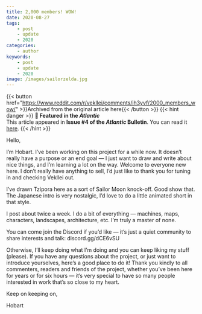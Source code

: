 ```yaml
---
title: 2,000 members! WOW!
date: 2020-08-27
tags:
    - post
    - update
    - 2020
categories:
    - author
keywords:
    - post
    - update
    - 2020
image: /images/sailorzelda.jpg
---
```

{{< button href="https://www.reddit.com/r/vekllei/comments/ih3yvf/2000_members_wow/" >}}Archived from the original article here{{< /button >}}
{{< hint danger >}}
**🌼 Featured in the *Atlantic***  
This article appeared in **Issue #4 of the *Atlantic* Bulletin**. You can read it [here](/docs/newsdesk/bulletin/2020/4).
{{< /hint >}}

Hello,

I’m Hobart. I’ve been working on this project for a while now. It doesn’t really have a purpose or an end goal — I just want to draw and write about nice things, and I’m learning a lot on the way.
Welcome to everyone new here. I don’t really have anything to sell, I’d just like to thank you for tuning in and checking Vekllei out.

I’ve drawn Tzipora here as a sort of Sailor Moon knock-off. Good show that. The Japanese intro is very nostalgic, I’d love to do a little animated short in that style.

I post about twice a week. I do a bit of everything — machines, maps, characters, landscapes, architecture, etc. I’m truly a master of none.

You can come join the Discord if you’d like — it’s just a quiet community to share interests and talk: discord.gg/dCE6vSU

Otherwise, I’ll keep doing what I’m doing and you can keep liking my stuff (please). If you have any questions about the project, or just want to introduce yourselves, here’s a good place to do it!
Thank you kindly to all commenters, readers and friends of the project, whether you’ve been here for years or for six hours — it’s very special to have so many people interested in work that’s so close to my heart.

Keep on keeping on,

Hobart
